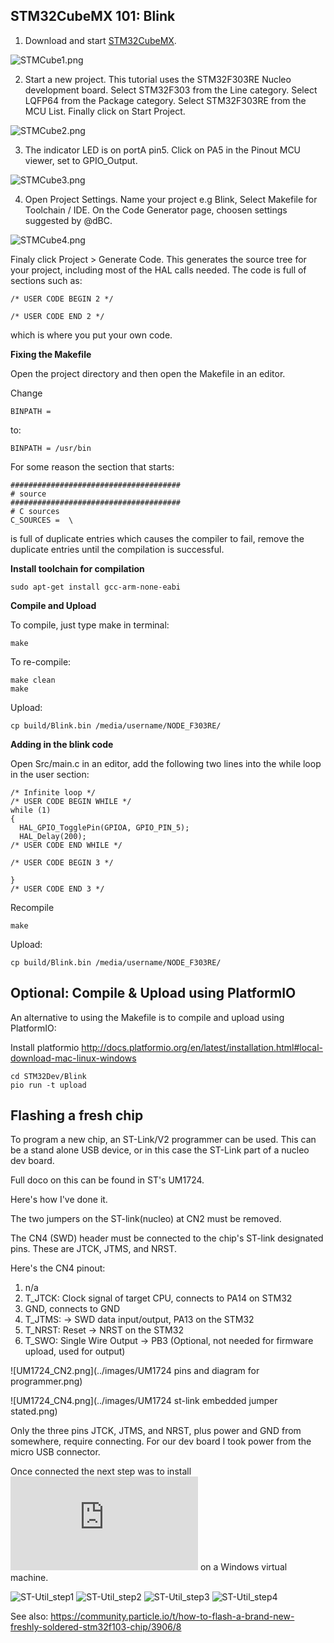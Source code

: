 ## STM32CubeMX 101: Blink

1. Download and start [STM32CubeMX](https://www.st.com/en/development-tools/stm32cubemx.html).

![STMCube1.png](../images/STMCube1.png)

2. Start a new project. This tutorial uses the STM32F303RE Nucleo development board. Select STM32F303 from the Line category. Select LQFP64 from the Package category. Select STM32F303RE from the MCU List. Finally click on Start Project.

![STMCube2.png](../images/STMCube2.png)

3. The indicator LED is on portA pin5. Click on PA5 in the Pinout MCU viewer, set to GPIO_Output. 

![STMCube3.png](../images/STMCube3.png)

4. Open Project Settings. Name your project e.g Blink, Select Makefile for Toolchain / IDE.
On the Code Generator page, choosen settings suggested by @dBC.

![STMCube4.png](../images/STMCube4.png)

Finaly click Project > Generate Code. This generates the source tree for your project, including most of the HAL calls needed. The code is full of sections such as:

    /* USER CODE BEGIN 2 */
    
    /* USER CODE END 2 */
    
which is where you put your own code.

**Fixing the Makefile**

Open the project directory and then open the Makefile in an editor.

Change 

    BINPATH = 

to: 

    BINPATH = /usr/bin
    
For some reason the section that starts: 

    ######################################
    # source
    ######################################
    # C sources
    C_SOURCES =  \

is full of duplicate entries which causes the compiler to fail, remove the duplicate entries until the compilation is successful.


**Install toolchain for compilation**
    
    sudo apt-get install gcc-arm-none-eabi

**Compile and Upload**

To compile, just type make in terminal:

    make
    
To re-compile:

    make clean
    make

Upload:

    cp build/Blink.bin /media/username/NODE_F303RE/

**Adding in the blink code**

Open Src/main.c in an editor, add the following two lines into the while loop in the user section:

    /* Infinite loop */
    /* USER CODE BEGIN WHILE */
    while (1)
    {
      HAL_GPIO_TogglePin(GPIOA, GPIO_PIN_5);
      HAL_Delay(200);
    /* USER CODE END WHILE */

    /* USER CODE BEGIN 3 */

    }
    /* USER CODE END 3 */

Recompile
    
    make
    
Upload:

    cp build/Blink.bin /media/username/NODE_F303RE/


## Optional: Compile & Upload using PlatformIO

An alternative to using the Makefile is to compile and upload using PlatformIO:

Install platformio http://docs.platformio.org/en/latest/installation.html#local-download-mac-linux-windows

    cd STM32Dev/Blink
    pio run -t upload

## Flashing a fresh chip

To program a new chip, an ST-Link/V2 programmer can be used. This can be a stand alone USB device, or in this case the ST-Link part of a nucleo dev board.

Full doco on this can be found in ST's UM1724.

Here's how I've done it.

The two jumpers on the ST-link(nucleo) at CN2 must be removed.

The CN4 (SWD) header must be connected to the chip's ST-link designated pins. These are JTCK, JTMS, and NRST.

Here's the CN4 pinout:
1.    n/a
2.    T_JTCK: Clock signal of target CPU, connects to PA14 on STM32
3.    GND, connects to GND
4.    T_JTMS: -> SWD data input/output, PA13 on the STM32
5.    T_NRST: Reset -> NRST on the STM32
6.    T_SWO: Single Wire Output -> PB3 (Optional, not needed for firmware upload, used for output)

![UM1724_CN2.png](../images/UM1724 pins and diagram for programmer.png)

![UM1724_CN4.png](../images/UM1724 st-link embedded jumper stated.png)

Only the three pins JTCK, JTMS, and NRST, plus power and GND from somewhere, require connecting. For our dev board I took power from the micro USB connector.

Once connected the next step was to install ![ST-Util](https://my.st.com/content/my_st_com/en/products/development-tools/software-development-tools/stm32-software-development-tools/stm32-programmers/stsw-link004.html) on a Windows virtual machine.

![ST-Util_step1](../images/1.jpeg)
![ST-Util_step2](../images/2.jpeg)
![ST-Util_step3](../images/3.jpeg)
![ST-Util_step4](../images/4.jpeg)

See also:
https://community.particle.io/t/how-to-flash-a-brand-new-freshly-soldered-stm32f103-chip/3906/8